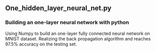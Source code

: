 ## One_hidden_layer_neural_net.py
### Building an one-layer neural network with python
Using Numpy to build an one-layer fully connected neural network on MNIST dataset. Realizing the back propagation algorithm and reaches 97.5% accuracy on the testing set.

